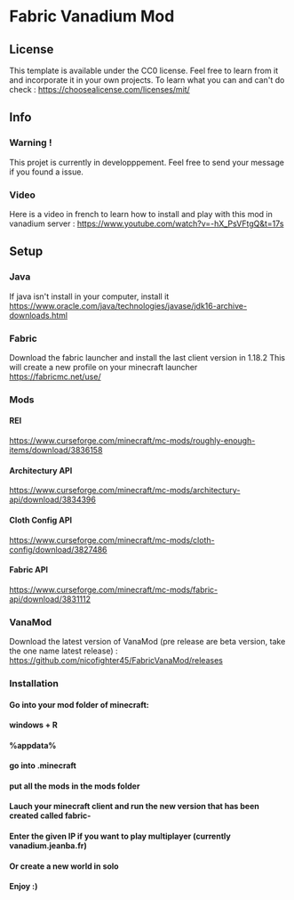 # Fabric Vanadium Mod

## License

This template is available under the CC0 license. Feel free to learn from it and incorporate it in your own projects.
To learn what you can and can't do check : https://choosealicense.com/licenses/mit/

## Info

### Warning !

This projet is currently in developppement. Feel free to send your message if you found a issue.

### Video

Here is a video in french to learn how to install and play with this mod in vanadium server : https://www.youtube.com/watch?v=-hX_PsVFtgQ&t=17s

## Setup

### Java

If java isn't install in your computer, install it
https://www.oracle.com/java/technologies/javase/jdk16-archive-downloads.html

### Fabric

Download the fabric launcher and install the last client version in 1.18.2
This will create a new profile on your minecraft launcher
https://fabricmc.net/use/

### Mods

#### REI

https://www.curseforge.com/minecraft/mc-mods/roughly-enough-items/download/3836158

#### Architectury API

https://www.curseforge.com/minecraft/mc-mods/architectury-api/download/3834396

#### Cloth Config API

https://www.curseforge.com/minecraft/mc-mods/cloth-config/download/3827486

#### Fabric API

https://www.curseforge.com/minecraft/mc-mods/fabric-api/download/3831112

### VanaMod

Download the latest version of VanaMod (pre release are beta version, take the one name latest release) : https://github.com/nicofighter45/FabricVanaMod/releases

### Installation

#### Go into your mod folder of minecraft:
#### windows + R
#### %appdata%
#### go into .minecraft
#### put all the mods in the mods folder

#### Lauch your minecraft client and run the new version that has been created called fabric-<version>

#### Enter the given IP if you want to play multiplayer (currently vanadium.jeanba.fr)
#### Or create a new world in solo

#### Enjoy :)
